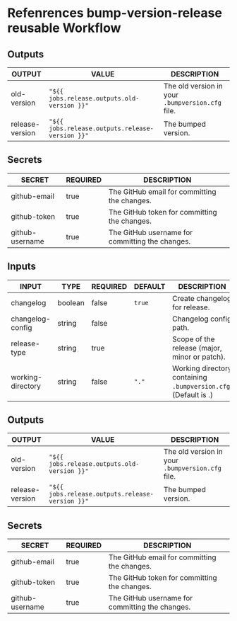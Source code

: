 # Refenrences bump-version-release reusable Workflow
## Outputs

<!-- AUTO-DOC-OUTPUT:START - Do not remove or modify this section -->

|     OUTPUT      |                      VALUE                      |                   DESCRIPTION                    |
|-----------------|-------------------------------------------------|--------------------------------------------------|
|   old-version   |   `"${{ jobs.release.outputs.old-version }}"`   | The old version in your `.bumpversion.cfg` file. |
| release-version | `"${{ jobs.release.outputs.release-version }}"` |               The bumped version.                |

<!-- AUTO-DOC-OUTPUT:END -->
## Secrets

<!-- AUTO-DOC-SECRETS:START - Do not remove or modify this section -->

|     SECRET      | REQUIRED |                   DESCRIPTION                   |
|-----------------|----------|-------------------------------------------------|
|  github-email   |   true   |  The GitHub email for committing the changes.   |
|  github-token   |   true   |  The GitHub token for committing the changes.   |
| github-username |   true   | The GitHub username for committing the changes. |

<!-- AUTO-DOC-SECRETS:END -->
## Inputs

<!-- AUTO-DOC-INPUT:START - Do not remove or modify this section -->

|       INPUT       |  TYPE   | REQUIRED | DEFAULT |                           DESCRIPTION                           |
|-------------------|---------|----------|---------|-----------------------------------------------------------------|
|     changelog     | boolean |  false   | `true`  |                  Create changelog for release.                  |
| changelog-config  | string  |  false   |         |                     Changelog config path.                      |
|   release-type    | string  |   true   |         |          Scope of the release (major, minor or patch).          |
| working-directory | string  |  false   |  `"."`  | Working directory containing `.bumpversion.cfg`. (Default is .) |

<!-- AUTO-DOC-INPUT:END -->
## Outputs

<!-- AUTO-DOC-OUTPUT:START - Do not remove or modify this section -->

|     OUTPUT      |                      VALUE                      |                   DESCRIPTION                    |
|-----------------|-------------------------------------------------|--------------------------------------------------|
|   old-version   |   `"${{ jobs.release.outputs.old-version }}"`   | The old version in your `.bumpversion.cfg` file. |
| release-version | `"${{ jobs.release.outputs.release-version }}"` |               The bumped version.                |

<!-- AUTO-DOC-OUTPUT:END -->
## Secrets

<!-- AUTO-DOC-SECRETS:START - Do not remove or modify this section -->

|     SECRET      | REQUIRED |                   DESCRIPTION                   |
|-----------------|----------|-------------------------------------------------|
|  github-email   |   true   |  The GitHub email for committing the changes.   |
|  github-token   |   true   |  The GitHub token for committing the changes.   |
| github-username |   true   | The GitHub username for committing the changes. |

<!-- AUTO-DOC-SECRETS:END -->
